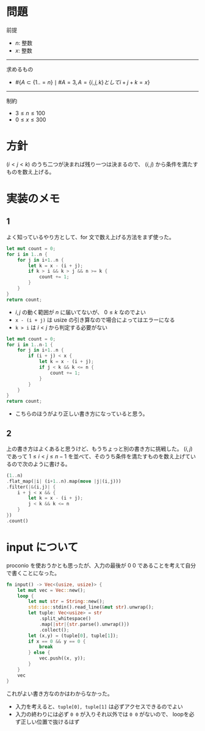 # 問題
前提
- $n$: 整数
- $x$: 整数
---
求めるもの
- $\#\{A \subset \{1..=n\} \mid \#A = 3 , A = \{i,j,k\} として i+j+k = x\}$
---
制約
- $3 \leq n \leq 100$
- $0 \leq x \leq 300$

# 方針
$(i < j < k)$ のうち二つが決まれば残り一つは決まるので、 $(i,j)$ から条件を満たすものを数え上げる。

# 実装のメモ
## 1
よく知っているやり方として、for 文で数え上げる方法をまず使った。

```Rust
let mut count = 0;
for i in 1..n {
    for j in i+1..n {
        let k = x - (i + j);
        if k > i && k > j && n >= k {
            count += 1;
        }
    }
}
return count;
```
- $i,j$ の動く範囲が $n$ に届いてないが、 $0 \leq k$ なのでよい
- `x - (i + j)` は usize の引き算なので場合によってはエラーになる
- `k > i` は $i < j$ から判定する必要がない
```Rust
let mut count = 0;
for i in 1..n-1 {
    for j in i+1..n {
        if (i + j) < x {
            let k = x - (i + j);
            if j < k && k <= n {
                count += 1;
            }
        }
    }
}
return count;
```
- こちらのほうがより正しい書き方になっていると思う。

## 2
上の書き方はよくあると思うけど、もうちょっと別の書き方に挑戦した。
$(i,j)$ であって $1 \leq i < j \leq n-1$ を並べて、そのうち条件を満たすものを数え上げているので次のように書ける。
```Rust
(1..n)
.flat_map(|i| (i+1..n).map(move |j|(i,j)))
.filter(|&(i,j)| {
    i + j < x && {
        let k = x - (i + j);
        j < k && k <= n
    }
})
.count()
```

# input について
proconio を使おうかとも思ったが、入力の最後が 0 0 であることを考えて自分で書くことになった。

```Rust
fn input() -> Vec<(usize, usize)> {
    let mut vec = Vec::new();
    loop {
        let mut str = String::new();
        std::io::stdin().read_line(&mut str).unwrap();
        let tuple: Vec<usize> = str
            .split_whitespace()
            .map(|str|{str.parse().unwrap()})
            .collect();
        let (x,y) = (tuple[0], tuple[1]);
        if x == 0 && y == 0 {
            break
        } else {
            vec.push((x, y));
        }
    }
    vec
}
```
これがよい書き方なのかはわからなかった。
- 入力を考えると、`tuple[0], tuple[1]` は必ずアクセスできるのでよい
- 入力の終わりには必ず `0 0` が入りそれ以外では `0 0` がないので、 loopを必ず正しい位置で抜けるはず